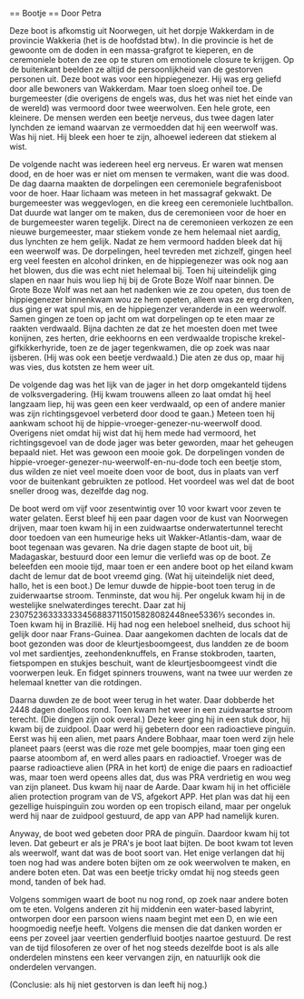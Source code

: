 == Bootje ==
Door Petra

Deze boot is afkomstig uit Noorwegen, uit het dorpje Wakkerdam in de provincie
Wakkeria (het is de hoofdstad btw). In die provincie is het de gewoonte om de
doden in een massa-grafgrot te kieperen, en de ceremoniele boten de zee op te
sturen om emotionele closure te krijgen. Op de buitenkant beelden ze altijd de
persoonlijkheid van de gestorven personen uit. Deze boot was voor een
hippiegenezer. Hij was erg geliefd door alle bewoners van Wakkerdam. Maar toen
sloeg onheil toe. De burgemeester (die overigens de engels was, dus het was
niet het einde van de wereld) was vermoord door twee weerwolven. Een hele
grote, een kleinere. De mensen werden een beetje nerveus, dus twee dagen later
lynchden ze iemand waarvan ze vermoedden dat hij een weerwolf was. Was hij
niet. Hij bleek een hoer te zijn, alhoewel iedereen dat stiekem al wist.

De volgende nacht was iedereen heel erg nerveus. Er waren wat mensen dood, en
de hoer was er niet om mensen te vermaken, want die was dood. De dag daarna
maakten de dorpelingen een ceremoniele begrafenisboot voor de hoer. Haar
lichaam was meteen in het massagraf gekwakt. De burgemeester was weggevlogen,
en die kreeg een ceremoniele luchtballon. Dat duurde wat langer om te maken,
dus de ceremonieen voor de hoer en de burgemeester waren tegelijk. Direct na de
ceremonieen verkozen ze een nieuwe burgemeester, maar stiekem vonde ze hem
helemaal niet aardig, dus lynchten ze hem gelijk. Nadat ze hem vermoord hadden
bleek dat hij een weerwolf was. De dorpelingen, heel tevreden met zichzelf,
gingen heel erg veel feesten en alcohol drinken, en de hippiegenezer was ook
nog aan het blowen, dus die was echt niet helemaal bij. Toen hij uiteindelijk
ging slapen en naar huis wou liep hij bij de Grote Boze Wolf naar binnen. De
Grote Boze Wolf was net aan het nadenken wie ze zou opeten, dus toen de
hippiegenezer binnenkwam wou ze hem opeten, alleen was ze erg dronken, dus ging
er wat spul mis, en de hippiegenzer veranderde in een weerwolf. Samen gingen ze
toen op jacht om wat dorpelingen op te eten maar ze raakten verdwaald. Bijna
dachten ze dat ze het moesten doen met twee konijnen, zes herten, drie
eekhoorns en een verdwaalde tropische krekel-gifkikkerhyride, toen ze de jager
tegenkwamen, die op zoek was naar ijsberen. (Hij was ook een beetje verdwaald.)
Die aten ze dus op, maar hij was vies, dus kotsten ze hem weer uit.

De volgende dag was het lijk van de jager in het dorp omgekanteld tijdens de
volksvergadering. (Hij kwam trouwens alleen zo laat omdat hij heel langzaam
liep, hij was geen een keer verdwaald, op een of andere manier was zijn
richtingsgevoel verbeterd door dood te gaan.) Meteen toen hij aankwam schoot
hij de hippie-vroeger-genezer-nu-weerwolf dood. Overigens niet omdat hij wist
dat hij hem mede had vermoord, het richtingsgevoel van de dode jager was beter
geworden, maar het geheugen bepaald niet. Het was gewoon een mooie gok. De
dorpelingen vonden de hippie-vroeger-genezer-nu-weerwolf-en-nu-dode toch een
beetje stom, dus wilden ze niet veel moeite doen voor de boot, dus in plaats
van verf voor de buitenkant gebruikten ze potlood. Het voordeel was wel dat de
boot sneller droog was, dezelfde dag nog.

De boot werd om vijf voor zesentwintig over 10 voor kwart voor zeven te water
gelaten. Eerst bleef hij een paar dagen voor de kust van Noorwegen drijven,
maar toen kwam hij in een zuidwaartse onderwatertunnel terecht door toedoen van
een humeurige heks uit Wakker-Atlantis-dam, waar de boot tegenaan was gevaren.
Na drie dagen stapte de boot uit, bij Madagaskar, bestuurd door een lemur die
verliefd was op de boot. Ze beleefden een mooie tijd, maar toen er een andere
boot op het eiland kwam dacht de lemur dat de boot vreemd ging. (Wat hij
uiteindelijk niet deed, hallo, het is een boot.) De lemur duwde de hippie-boot
toen terug in de zuiderwaartse stroom. Tenminste, dat wou hij. Per ongeluk kwam
hij in de westelijke snelwaterdinges terecht. Daar zat hij
2307523633333334568837115015828082448nee5336⅓ secondes in. Toen kwam hij in
Brazilië. Hij had nog een heleboel snelheid, dus schoot hij gelijk door naar
Frans-Guinea. Daar aangekomen dachten de locals dat de boot gezonden was door
de kleurtjesboomgeest, dus landden ze de boom vol met sardientjes,
zeehondenknuffels, en Franse stokbroden, taarten, fietspompen en stukjes
beschuit, want de kleurtjesboomgeest vindt die voorwerpen leuk. En fidget
spinners trouwens, want na twee uur werden ze helemaal knetter van die
rotdingen.

Daarna duwden ze de boot weer terug in het water. Daar dobberde het 2448 dagen
doelloos rond. Toen kwam het weer in een zuidwaartse stroom terecht. (Die
dingen zijn ook overal.) Deze keer ging hij in een stuk door, hij kwam bij de
zuidpool. Daar werd hij gebetern door een radioactieve pinguïn. Eerst was hij
een alien, met paars Andere Bobhaar, maar toen werd zijn hele planeet paars
(eerst was die roze met gele boompjes, maar toen ging een paarse atoombom af,
en werd alles paars en radioactief. Vroeger was de paarse radioactieve alien
(PRA in het kort) de enige die paars en radioactief was, maar toen werd opeens
alles dat, dus was PRA verdrietig en wou weg van zijn planeet. Dus kwam hij
naar de Aarde. Daar kwam hij in het officiële alien protection program van de
VS, afgekort APP. Het plan was dat hij een gezellige huispinguïn zou worden op
een tropisch eiland, maar per ongeluk werd hij naar de zuidpool gestuurd, de
app van APP had namelijk kuren.

Anyway, de boot wed gebeten door PRA de pinguïn. Daardoor kwam hij tot leven.
Dat gebeurt er als je PRA's je boot laat bijten. De boot kwam tot leven als
weerwolf, want dat was de boot soort van. Het enige verlangen dat hij toen nog
had was andere boten bijten om ze ook weerwolven te maken, en andere boten
eten. Dat was een beetje tricky omdat hij nog steeds geen mond, tanden of bek
had.

Volgens sommigen waart de boot nu nog rond, op zoek naar andere boten om te
eten. Volgens anderen zit hij middenin een water-based labyrint, ontworpen door
een parsoon wiens naam begint met een D, en wie een hoogmoedig neefje heeft.
Volgens die mensen die dat danken worden er eens per zoveel jaar veertien
genderfluid bootjes naartoe gestuurd. De rest van de tijd filosoferen ze over
of het nog steeds dezelfde boot is als alle onderdelen minstens een keer
vervangen zijn, en natuurlijk ook die onderdelen vervangen.

(Conclusie: als hij niet gestorven is dan leeft hij nog.)
